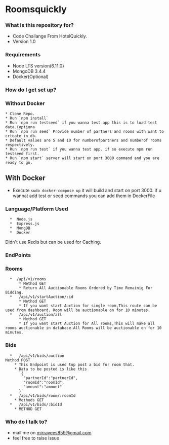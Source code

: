 # Roomsquickly
   
### What is this repository for? ###

* Code Challange From HotelQuickly.
* Version 1.0   

### Requirements ###

 * Node LTS version(6.11.0) 
 * MongoDB 3.4.4
 * Docker(Optional)
 
### How do I get set up? ###
  ### Without Docker 
    * Clone Repo.
    * Run `npm install` 
    * Run `npm run testseed` if you wanna test app this is to load test data.(optiona
    * Run `npm run seed` Provide number of partners and rooms with want to crteate in db.
    * Default values are 5 and 10 for numberofpartners and numberof rooms respectively.
    * Run `npm run test` if you wanna test app. if so execute npm run testseed first. 
    * Run `npm start` server will start on port 3000 command and you are ready to go.
    
## With Docker    
  * Execute `sudo docker-compose up`
   it will build and start on port 3000. if u wannat add test or seed commands you can add them in DockerFile

### Language/Platform Used ### 
      *  Node.js
      *  Express.js
      *  MongDB
      *  Docker
   Didn't use Redis but can be used for Caching.   
 ### EndPoints
  ### Rooms
      *  /api/v1/rooms
          * Method GET
          * Return All Auctionable Rooms Ordered by Time Remainig For Bidding.
      *   /api/v1/startAuction/:id
          * Method GET
          * If you want start Auction for single room,This route can be used from dashboard. Room will be auctionable on for 10 minutes.
      *   /api/v1/auction/all
          * Method GET
          * If you want start Auction for All rooms,This will make all rooms auctionable in database.All Rooms will be auctionable on for 10 minutes.
  ### Bids
      *   /api/v1/bids/auction
    Method POST
        * This Endpoint is used top post a bid for room that.
        * Data to be posted is like this 
          `{
            "partnerId":"partnerId",
            "roomId":"roomId",
            "amount":"amount"
          }`
      *   /api/v1/bids/room/:roomId
        * Methods GET
      *   /api/v1/bids/:bidId
        * METHOD GET 
### Who do I talk to? ###

* mail me on mirrayees859@gmail.com
* feel free to raise issue
